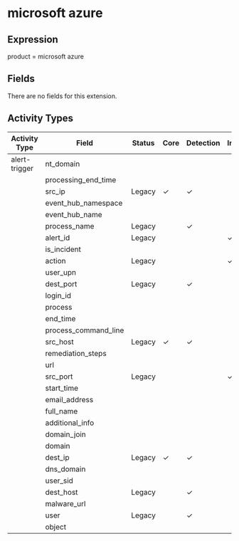 microsoft azure
===============

Expression
----------

product = microsoft azure

Fields
------

There are no fields for this extension.

Activity Types
--------------

| Activity Type | Field                | Status | Core     | Detection | Informational |
| ------------- | -------------------- | ------ | -------- | --------- | ------------- |
| alert-trigger | nt_domain            |        |          |           |               |
|               | processing_end_time  |        |          |           |               |
|               | src_ip               | Legacy | &#10003; | &#10003;  |               |
|               | event_hub_namespace  |        |          |           |               |
|               | event_hub_name       |        |          |           |               |
|               | process_name         | Legacy |          | &#10003;  |               |
|               | alert_id             | Legacy |          |           | &#10003;      |
|               | is_incident          |        |          |           |               |
|               | action               | Legacy |          |           | &#10003;      |
|               | user_upn             |        |          |           |               |
|               | dest_port            | Legacy |          | &#10003;  |               |
|               | login_id             |        |          |           |               |
|               | process              |        |          |           |               |
|               | end_time             |        |          |           |               |
|               | process_command_line |        |          |           |               |
|               | src_host             | Legacy | &#10003; | &#10003;  |               |
|               | remediation_steps    |        |          |           |               |
|               | url                  |        |          |           |               |
|               | src_port             | Legacy |          |           | &#10003;      |
|               | start_time           |        |          |           |               |
|               | email_address        |        |          |           |               |
|               | full_name            |        |          |           |               |
|               | additional_info      |        |          |           |               |
|               | domain_join          |        |          |           |               |
|               | domain               |        |          |           |               |
|               | dest_ip              | Legacy | &#10003; | &#10003;  |               |
|               | dns_domain           |        |          |           |               |
|               | user_sid             |        |          |           |               |
|               | dest_host            | Legacy |          | &#10003;  |               |
|               | malware_url          |        |          |           |               |
|               | user                 | Legacy |          | &#10003;  |               |
|               | object               |        |          |           |               |

